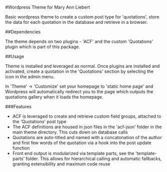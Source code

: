 #Wordpress Theme for Mary Ann Liebert

Basic wordpress theme to create a custom post type for 'quotations', store the data for each quotation in the database and retrieve in a browser.

##Dependencies

The theme depends on two plugins - 'ACF' and the custom 'Quotations' plugin which is part of this package.

##Usage

Theme is installed and leveraged as normal. Once plugins are installed and activated, create a quotation in the 'Quotations' section by selecting the icon in the admin menu.

In 'Theme' -> 'Customize' set your homepage to 'static home page' and Wordpress will automatically redirect you to the page which outputs the quotations gallery when it loads the homepage.

###Features

 - ACF is leveraged to create and retrieve custom field groups, attached to the 'Quotations' post type
 - The ACF definitions are housed in json files in the 'acf-json' folder in the main theme directory. This cuts down on database calls
 - Quotations are auto-titled and named with a concatonation of the author and first few words of the quotation via a hook into the post update function
 - Front end output is modularized via template parts, see the 'template-parts' folder. This allows for hierarchical calling and automatic fallbacks, granting extensibility and maximum code reuse

